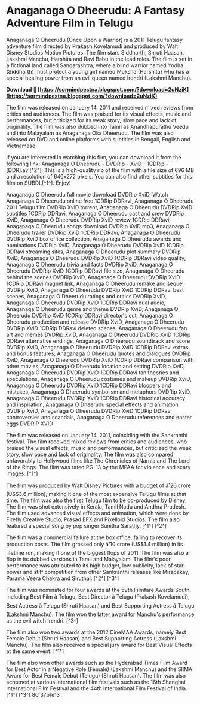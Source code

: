 
 
# Anaganaga O Dheerudu: A Fantasy Adventure Film in Telugu
 
Anaganaga O Dheerudu (Once Upon a Warrior) is a 2011 Telugu fantasy adventure film directed by Prakash Kovelamudi and produced by Walt Disney Studios Motion Pictures. The film stars Siddharth, Shruti Haasan, Lakshmi Manchu, Harshita and Ravi Babu in the lead roles. The film is set in a fictional land called Sangarashtra, where a blind warrior named Yodha (Siddharth) must protect a young girl named Moksha (Harshita) who has a special healing power from an evil queen named Irendri (Lakshmi Manchu).
 
**Download 🌟 [https://sormindpestna.blogspot.com/?download=2uNziK](https://sormindpestna.blogspot.com/?download=2uNziK)**


 
The film was released on January 14, 2011 and received mixed reviews from critics and audiences. The film was praised for its visual effects, music and performances, but criticized for its weak story, slow pace and lack of originality. The film was also dubbed into Tamil as Anandhapurathu Veedu and into Malayalam as Anaganaga Oka Dheerudu. The film was also released on DVD and online platforms with subtitles in Bengali, English and Vietnamese.
 
If you are interested in watching this film, you can download it from the following link: Anaganaga O Dheerudu - DVDRip - XviD - 1CDRip - [DDR].avi[^2^]. This is a high-quality rip of the film with a file size of 696 MB and a resolution of 640x272 pixels. You can also find other subtitles for this film on SUBDL[^1^]. Enjoy!
 
Anaganaga O Dheerudu full movie download DVDRip XviD,  Watch Anaganaga O Dheerudu online free 1CDRip DDRavi,  Anaganaga O Dheerudu 2011 Telugu film DVDRip XviD torrent,  Anaganaga O Dheerudu DVDRip XviD subtitles 1CDRip DDRavi,  Anaganaga O Dheerudu cast and crew DVDRip XviD,  Anaganaga O Dheerudu DVDRip XviD review 1CDRip DDRavi,  Anaganaga O Dheerudu songs download DVDRip XviD mp3,  Anaganaga O Dheerudu trailer DVDRip XviD 1CDRip DDRavi,  Anaganaga O Dheerudu DVDRip XviD box office collection,  Anaganaga O Dheerudu awards and nominations DVDRip XviD,  Anaganaga O Dheerudu DVDRip XviD 1CDRip DDRavi streaming sites,  Anaganaga O Dheerudu plot summary DVDRip XviD,  Anaganaga O Dheerudu DVDRip XviD 1CDRip DDRavi video quality,  Anaganaga O Dheerudu trivia and facts DVDRip XviD,  Anaganaga O Dheerudu DVDRip XviD 1CDRip DDRavi file size,  Anaganaga O Dheerudu behind the scenes DVDRip XviD,  Anaganaga O Dheerudu DVDRip XviD 1CDRip DDRavi magnet link,  Anaganaga O Dheerudu remake and sequel DVDRip XviD,  Anaganaga O Dheerudu DVDRip XviD 1CDRip DDRavi best scenes,  Anaganaga O Dheerudu ratings and critics DVDRip XviD,  Anaganaga O Dheerudu DVDRip XviD 1CDRip DDRavi dual audio,  Anaganaga O Dheerudu genre and theme DVDRip XviD,  Anaganaga O Dheerudu DVDRip XviD 1CDRip DDRavi director's cut,  Anaganaga O Dheerudu production and release DVDRip XviD,  Anaganaga O Dheerudu DVDRip XviD 1CDRip DDRavi deleted scenes,  Anaganaga O Dheerudu fan art and memes DVDRip XviD,  Anaganaga O Dheerudu DVDRip XviD 1CDRip DDRavi alternative endings,  Anaganaga O Dheerudu soundtrack and score DVDRip XviD,  Anaganaga O Dheerudu DVDRip XviD 1CDRip DDRavi extras and bonus features,  Anaganaga O Dheerudu quotes and dialogues DVDRip XviD,  Anaganaga O Dheerudu DVDRip XviD 1CDRip DDRavi comparison with other movies,  Anaganaga O Dheerudu location and setting DVDRip XviD,  Anaganaga O Dheerudu DVDRip XviD 1CDRip DDRavi fan theories and speculations,  Anaganaga O Dheerudu costumes and makeup DVDRip XviD,  Anaganaga O Dheerudu DVDRip XviD 1CDRip DDRavi bloopers and mistakes,  Anaganaga O Dheerudu symbolism and metaphors DVDRip XviD,  Anaganaga O Dheerudu DVDRip XviD 1CDRip DDRavi historical accuracy and inspiration,  Anaganaga O Dheerudu special effects and animation DVDRip XviD,  Anaganaga O Dheerudu DVDRip XviD 1CDRip DDRavi controversies and scandals,  Anaganaga O Dheerudu references and easter eggs DVDRIP XVID
  
The film was released on January 14, 2011, coinciding with the Sankranthi festival. The film received mixed reviews from critics and audiences, who praised the visual effects, music and performances, but criticized the weak story, slow pace and lack of originality. The film was also compared unfavorably to Hollywood films like The Chronicles of Narnia and The Lord of the Rings. The film was rated PG-13 by the MPAA for violence and scary images. [^1^]
 
The film was produced by Walt Disney Pictures with a budget of â¹26 crore (US$3.6 million), making it one of the most expensive Telugu films at that time. The film was also the first Telugu film to be co-produced by Disney. The film was shot extensively in Kerala, Tamil Nadu and Andhra Pradesh. The film used advanced visual effects and animation, which were done by Firefly Creative Studio, Prasad EFX and Pixelloid Studios. The film also featured a special song by pop singer Sunitha Sarathy. [^1^] [^2^]
 
The film was a commercial failure at the box office, failing to recover its production costs. The film grossed only â¹10 crore (US$1.4 million) in its lifetime run, making it one of the biggest flops of 2011. The film was also a flop in its dubbed versions in Tamil and Malayalam. The film's poor performance was attributed to its high budget, low publicity, lack of star power and stiff competition from other Sankranthi releases like Mirapakay, Parama Veera Chakra and Siruthai. [^2^] [^3^]
  
The film was nominated for four awards at the 59th Filmfare Awards South, including Best Film â Telugu, Best Director â Telugu (Prakash Kovelamudi), Best Actress â Telugu (Shruti Haasan) and Best Supporting Actress â Telugu (Lakshmi Manchu). The film won the latter award for Manchu's performance as the evil witch Irendri. [^3^]
 
The film also won two awards at the 2012 CineMAA Awards, namely Best Female Debut (Shruti Haasan) and Best Supporting Actress (Lakshmi Manchu). The film also received a special jury award for Best Visual Effects at the same event. [^1^]
 
The film also won other awards such as the Hyderabad Times Film Award for Best Actor in a Negative Role (Female) (Lakshmi Manchu) and the SIIMA Award for Best Female Debut (Telugu) (Shruti Haasan). The film was also screened at various international film festivals such as the 16th Shanghai International Film Festival and the 44th International Film Festival of India. [^1^] [^3^]
 8cf37b1e13
 
